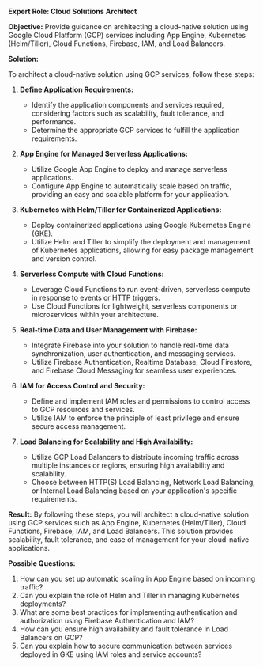 **Expert Role: Cloud Solutions Architect**

**Objective:** Provide guidance on architecting a cloud-native solution using Google Cloud Platform (GCP) services including App Engine, Kubernetes (Helm/Tiller), Cloud Functions, Firebase, IAM, and Load Balancers.

**Solution:**

To architect a cloud-native solution using GCP services, follow these steps:

1. **Define Application Requirements:**
   - Identify the application components and services required, considering factors such as scalability, fault tolerance, and performance.
   - Determine the appropriate GCP services to fulfill the application requirements.

2. **App Engine for Managed Serverless Applications:**
   - Utilize Google App Engine to deploy and manage serverless applications.
   - Configure App Engine to automatically scale based on traffic, providing an easy and scalable platform for your application.

3. **Kubernetes with Helm/Tiller for Containerized Applications:**
   - Deploy containerized applications using Google Kubernetes Engine (GKE).
   - Utilize Helm and Tiller to simplify the deployment and management of Kubernetes applications, allowing for easy package management and version control.

4. **Serverless Compute with Cloud Functions:**
   - Leverage Cloud Functions to run event-driven, serverless compute in response to events or HTTP triggers.
   - Use Cloud Functions for lightweight, serverless components or microservices within your architecture.

5. **Real-time Data and User Management with Firebase:**
   - Integrate Firebase into your solution to handle real-time data synchronization, user authentication, and messaging services.
   - Utilize Firebase Authentication, Realtime Database, Cloud Firestore, and Firebase Cloud Messaging for seamless user experiences.

6. **IAM for Access Control and Security:**
   - Define and implement IAM roles and permissions to control access to GCP resources and services.
   - Utilize IAM to enforce the principle of least privilege and ensure secure access management.

7. **Load Balancing for Scalability and High Availability:**
   - Utilize GCP Load Balancers to distribute incoming traffic across multiple instances or regions, ensuring high availability and scalability.
   - Choose between HTTP(S) Load Balancing, Network Load Balancing, or Internal Load Balancing based on your application's specific requirements.

**Result:**
By following these steps, you will architect a cloud-native solution using GCP services such as App Engine, Kubernetes (Helm/Tiller), Cloud Functions, Firebase, IAM, and Load Balancers. This solution provides scalability, fault tolerance, and ease of management for your cloud-native applications.

**Possible Questions:**
1. How can you set up automatic scaling in App Engine based on incoming traffic?
2. Can you explain the role of Helm and Tiller in managing Kubernetes deployments?
3. What are some best practices for implementing authentication and authorization using Firebase Authentication and IAM?
4. How can you ensure high availability and fault tolerance in Load Balancers on GCP?
5. Can you explain how to secure communication between services deployed in GKE using IAM roles and service accounts?